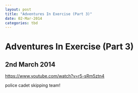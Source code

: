```yaml
---
layout: post
title: "Adventures In Exercise (Part 3)"
date: 02-Mar-2014
categories: tbd
---
```


# Adventures In Exercise (Part 3)

## 2nd March 2014

https://www.youtube.com/watch?v=r5-sRm5ztn4

 

police cadet skipping team!
